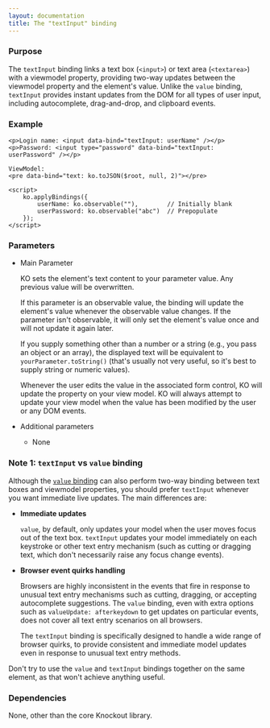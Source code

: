 ```yaml
---
layout: documentation
title: The "textInput" binding
---
```


### Purpose
The `textInput` binding links a text box (`<input>`) or text area (`<textarea>`) with a viewmodel property, providing two-way updates between the viewmodel property and the element's value. Unlike the `value` binding, `textInput` provides instant updates from the DOM for all types of user input, including autocomplete, drag-and-drop, and clipboard events.

### Example

    <p>Login name: <input data-bind="textInput: userName" /></p>
    <p>Password: <input type="password" data-bind="textInput: userPassword" /></p>

    ViewModel:
    <pre data-bind="text: ko.toJSON($root, null, 2)"></pre>

    <script>
        ko.applyBindings({
            userName: ko.observable(""),        // Initially blank
            userPassword: ko.observable("abc")  // Prepopulate
        });
    </script>

### Parameters

  * Main Parameter

    KO sets the element's text content to your parameter value. Any previous value will be overwritten.

    If this parameter is an observable value, the binding will update the element's value whenever the observable value changes. If the parameter isn't observable, it will only set the element's value once and will not update it again later.

    If you supply something other than a number or a string (e.g., you pass an object or an array), the displayed text will be equivalent to `yourParameter.toString()` (that's usually not very useful, so it's best to supply string or numeric values).

    Whenever the user edits the value in the associated form control, KO will update the property on your view model. KO will always attempt to update your view model when the value has been modified by the user or any DOM events.
 
  * Additional parameters

     * None


### Note 1: `textInput` vs `value` binding

Although the [`value` binding](value-binding.html) can also perform two-way binding between text boxes and viewmodel properties, you should prefer `textInput` whenever you want immediate live updates. The main differences are:

  * **Immediate updates**

    `value`, by default, only updates your model when the user moves focus out of the text box. `textInput` updates your model immediately on each keystroke or other text entry mechanism (such as cutting or dragging text, which don't necessarily raise any focus change events).

  * **Browser event quirks handling**

    Browsers are highly inconsistent in the events that fire in response to unusual text entry mechanisms such as cutting, dragging, or accepting autocomplete suggestions. The `value` binding, even with extra options such as `valueUpdate: afterkeydown` to get updates on particular events, does not cover all text entry scenarios on all browsers.

    The `textInput` binding is specifically designed to handle a wide range of browser quirks, to provide consistent and immediate model updates even in response to unusual text entry methods.

Don't try to use the `value` and `textInput` bindings together on the same element, as that won't achieve anything useful.

### Dependencies

None, other than the core Knockout library.


